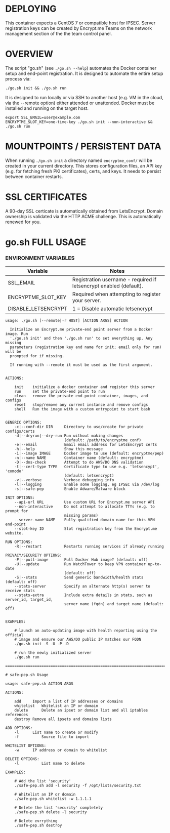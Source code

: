 # DEPLOYING

This container expects a CentOS 7 or compatible host for IPSEC. 
Server registration keys can be created by Encrypt.me Teams on the network
management section of the the team control panel.


# OVERVIEW

The script "go.sh" (see `./go.sh --help`) automates the Docker container setup
and end-point registration. It is designed to automate the entire setup process
via:

  `./go.sh init && ./go.sh run`

It is designed to run locally or via SSH to another host (e.g. VM in the cloud,
via the --remote option) either attended or unattended. Docker must be
installed and running on the target host.

```
export SSL_EMAIL=user@example.com
ENCRYPTME_SLOT_KEY=one-time-key ./go.sh init --non-interactive && ./go.sh run
```


# MOUNTPOINTS / PERSISTENT DATA

When running `./go.sh init` a directory named `encryptme_conf/` will be created
in your current directory. This stores configuration files, an API key (e.g.
for fetching fresh PKI certificates), certs, and keys. It needs to persist
between container restarts.


# SSL CERTIFICATES

A 90-day SSL certicate is automatically obtained from LetsEncrypt. Domain
ownership is validated via the HTTP ACME challenge. This is automatically
renewed for you.


# go.sh FULL USAGE

### ENVIRONMENT VARIABLES

| Variable | Notes |
|----------|-------|
| SSL_EMAIL | Registration username - required if letsencrypt enabled (default). |
| ENCRYPTME_SLOT_KEY | Required when attempting to register your server. |
| DISABLE_LETSENCRYPT| 1 = Disable automatic letsencrypt |


```
usage: ./go.sh [--remote|-r HOST] [ACTION ARGS] ACTION

  Initialize an Encrypt.me private-end point server from a Docker image. Run
  './go.sh init' and then './go.sh run' to set everything up. Any missing
  parameters (registration key and name for init; email only for run) will be
  prompted for if missing.

  If running with --remote it must be used as the first argument.


ACTIONS:

    init    initialize a docker container and register this server
    run     set the private-end point to run
    clean   remove the private end-point container, images, and configs
    reset   stop/remove any current instance and remove configs
    shell   Run the image with a custom entrypoint to start bash


GENERIC OPTIONS:
    -c|--conf-dir DIR     Directory to use/create for private configs/certs
    -d|--dryrun|--dry-run Run without making changes
                          (default: /path/to/encryptme_conf)
    -e|--email            Email email address for LetsEncrypt certs
    -h|--help             Show this message
    -i|--image IMAGE      Docker image to use (default: encryptme/pep)
    -n|--name NAME        Container name (default: encryptme)
    -D|--dns-check        Attempt to do AWS/DO DNS validation
    -t|--cert-type TYPE   Certificate type to use e.g. 'letsencypt', 'comodo'
                          (default: letsencrypt)
    -v|--verbose          Verbose debugging info
    -l|--logging          Enable some logging, eg IPSEC via /dev/log
    -s|--safe-pep         Enable Adware/Malware block

INIT OPTIONS:
    --api-url URL         Use custom URL for Encrypt.me server API
    --non-interactive     Do not attempt to allocate TTYs (e.g. to prompt for
                          missing params)
    --server-name NAME    Fully-qualified domain name for this VPN end-point
    --slot-key ID         Slot registration key from the Encrypt.me website.

RUN OPTIONS:
    -R|--restart          Restarts running services if already running

PRIVACY/SECURITY OPTIONS:
    -P|--pull-image       Pull Docker Hub image? (default: off)
    -U|--update           Run WatchTower to keep VPN container up-to-date
                          (default: off)
    -S|--stats            Send generic bandwidth/health stats (default: off)
    --stats-server        Specify an alternate http(s) server to receive stats
    --stats-extra         Include extra details in stats, such as server_id, target_id,
                          server name (fqdn) and target name (default: off)


EXAMPLES:

    # launch an auto-updating image with health reporting using the official
    # image and ensure our AWS/DO public IP matches our FQDN
    ./go.sh init -S -U -P -D
    
    # run the newly initialized server
    ./go.sh run

=================================================================================================

# safe-pep.sh Usage

usage: safe-pep.sh ACTION ARGS

ACTIONS:

    add    	Import a list of IP addresses or domains
    whitelist   Whitelist an IP or domain
    delete   	Delete an ipset or domain list and all iptables references
    destroy	Remove all ipsets and domains lists

ADD OPTIONS:
    -l		List name to create or modify
    -f      	Source file to import

WHITELIST OPTIONS:
    -w 		IP address or domain to whitelist

DELETE OPTIONS:
    -l       	List name to delete

EXAMPLES:

    # Add the list 'security'
    ./safe-pep.sh add -l security -f /opt/lists/security.txt

    # Whitelist an IP or domain
    ./safe-pep.sh whitelist -w 1.1.1.1

    # Delete the list 'security' completely
    ./safe-pep.sh delete -l security

    # Delete evrrything
    ./safe-pep.sh destroy
```
